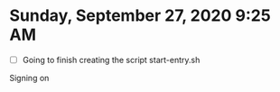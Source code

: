 # Sunday, September 27, 2020 9:25 AM
- [ ] Going to finish creating the script start-entry.sh

Signing on

